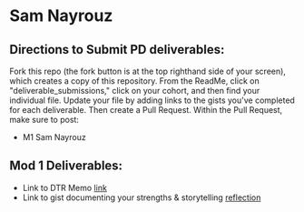 # Sam Nayrouz

## Directions to Submit PD deliverables:
Fork this repo (the fork button is at the top righthand side of your screen), which creates a copy of this repository. From the ReadMe, click on "deliverable_submissions," click on your cohort, and then find your individual file. Update your file by adding links to the gists you've completed for each deliverable. Then create a Pull Request. Within the Pull Request, make sure to post:

* M1 Sam Nayrouz

## Mod 1 Deliverables:
* Link to DTR Memo [link](https://gist.github.com/snayrouz/548a116d628af689175bd4395b955d97)
* Link to gist documenting your strengths & storytelling [reflection](https://gist.github.com/snayrouz/45d2a82b3c46f8f4f8072e096dd6f42e)
